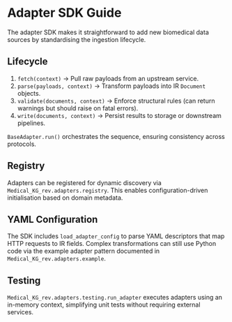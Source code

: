 # Adapter SDK Guide

The adapter SDK makes it straightforward to add new biomedical data sources by
standardising the ingestion lifecycle.

## Lifecycle

1. `fetch(context)` → Pull raw payloads from an upstream service.
2. `parse(payloads, context)` → Transform payloads into IR `Document` objects.
3. `validate(documents, context)` → Enforce structural rules (can return
   warnings but should raise on fatal errors).
4. `write(documents, context)` → Persist results to storage or downstream
   pipelines.

`BaseAdapter.run()` orchestrates the sequence, ensuring consistency across
protocols.

## Registry

Adapters can be registered for dynamic discovery via
`Medical_KG_rev.adapters.registry`. This enables configuration-driven
initialisation based on domain metadata.

## YAML Configuration

The SDK includes `load_adapter_config` to parse YAML descriptors that map HTTP
requests to IR fields. Complex transformations can still use Python code via the
example adapter pattern documented in `Medical_KG_rev.adapters.example`.

## Testing

`Medical_KG_rev.adapters.testing.run_adapter` executes adapters using an in-memory
context, simplifying unit tests without requiring external services.
